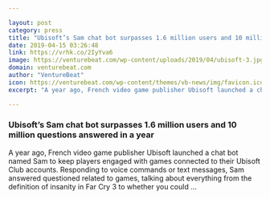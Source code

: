 ```yaml
---

layout: post
category: press
title: "Ubisoft’s Sam chat bot surpasses 1.6 million users and 10 million questions answered in a year"
date: 2019-04-15 03:26:48
link: https://vrhk.co/2IyYva6
image: https://venturebeat.com/wp-content/uploads/2019/04/ubisoft-3.jpg?w=1200&strip=all
domain: venturebeat.com
author: "VentureBeat"
icon: https://venturebeat.com/wp-content/themes/vb-news/img/favicon.ico
excerpt: "A year ago, French video game publisher Ubisoft launched a chat bot named Sam to keep players engaged with games connected to their Ubisoft Club accounts. Responding to voice commands or text messages, Sam answered questioned related to games, talking about everything from the definition of insanity in Far Cry 3 to whether you could …"

---
```


### Ubisoft’s Sam chat bot surpasses 1.6 million users and 10 million questions answered in a year

A year ago, French video game publisher Ubisoft launched a chat bot named Sam to keep players engaged with games connected to their Ubisoft Club accounts. Responding to voice commands or text messages, Sam answered questioned related to games, talking about everything from the definition of insanity in Far Cry 3 to whether you could …